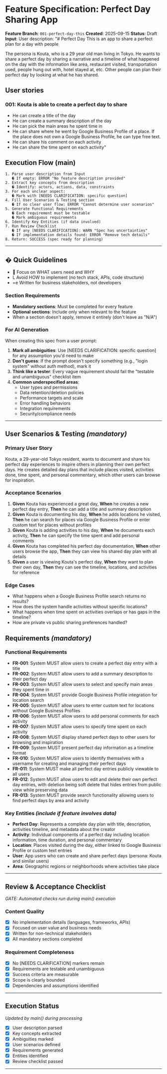 # Feature Specification: Perfect Day Sharing App

**Feature Branch**: `001-perfect-day-this`
**Created**: 2025-09-15
**Status**: Draft
**Input**: User description: "# Perfect Day
This is an app to share a perfect plan for a day with people

The persona is Kouta, who is a 29 year old man living in Tokyo. He wants to share a perfect day by sharing a narrative and a timeline of what happened on the day with the information like area, restaurant visited, transportation used, people hung out with, hotel stayed at, etc. Other people can plan their perfect day by looking at what he has shared.

## User stories

### 001: Kouta is able to create a perfect day to share
- He can create a title of the day
- He can create a summary description of the day
- He can pick the main areas he spent time in
- He can share where he went by Google Business Profile of a place. If the place does not own a Google Business Profile, he can type free text.
- He can share his comment on each activity
- He can share the time spent on each activity"

## Execution Flow (main)
```
1. Parse user description from Input
   � If empty: ERROR "No feature description provided"
2. Extract key concepts from description
   � Identify: actors, actions, data, constraints
3. For each unclear aspect:
   � Mark with [NEEDS CLARIFICATION: specific question]
4. Fill User Scenarios & Testing section
   � If no clear user flow: ERROR "Cannot determine user scenarios"
5. Generate Functional Requirements
   � Each requirement must be testable
   � Mark ambiguous requirements
6. Identify Key Entities (if data involved)
7. Run Review Checklist
   � If any [NEEDS CLARIFICATION]: WARN "Spec has uncertainties"
   � If implementation details found: ERROR "Remove tech details"
8. Return: SUCCESS (spec ready for planning)
```

---

## � Quick Guidelines
-  Focus on WHAT users need and WHY
- L Avoid HOW to implement (no tech stack, APIs, code structure)
- =e Written for business stakeholders, not developers

### Section Requirements
- **Mandatory sections**: Must be completed for every feature
- **Optional sections**: Include only when relevant to the feature
- When a section doesn't apply, remove it entirely (don't leave as "N/A")

### For AI Generation
When creating this spec from a user prompt:
1. **Mark all ambiguities**: Use [NEEDS CLARIFICATION: specific question] for any assumption you'd need to make
2. **Don't guess**: If the prompt doesn't specify something (e.g., "login system" without auth method), mark it
3. **Think like a tester**: Every vague requirement should fail the "testable and unambiguous" checklist item
4. **Common underspecified areas**:
   - User types and permissions
   - Data retention/deletion policies
   - Performance targets and scale
   - Error handling behaviors
   - Integration requirements
   - Security/compliance needs

---

## User Scenarios & Testing *(mandatory)*

### Primary User Story
Kouta, a 29-year-old Tokyo resident, wants to document and share his perfect day experiences to inspire others in planning their own perfect days. He creates detailed day plans that include places visited, activities done, time spent, and personal commentary, which other users can browse for inspiration.

### Acceptance Scenarios
1. **Given** Kouta has experienced a great day, **When** he creates a new perfect day entry, **Then** he can add a title and summary description
2. **Given** Kouta is documenting his day, **When** he adds locations he visited, **Then** he can search for places via Google Business Profile or enter custom text for places without profiles
3. **Given** Kouta is adding activities to his day, **When** he documents each activity, **Then** he can specify the time spent and add personal comments
4. **Given** Kouta has completed his perfect day documentation, **When** other users browse the app, **Then** they can view his shared day plan with all details
5. **Given** a user is viewing Kouta's perfect day, **When** they want to plan their own day, **Then** they can see the timeline, locations, and activities for reference

### Edge Cases
- What happens when a Google Business Profile search returns no results?
- How does the system handle activities without specific locations?
- What happens when time spent on activities overlaps or has gaps in the timeline?
- How are private vs public sharing preferences handled?

## Requirements *(mandatory)*

### Functional Requirements
- **FR-001**: System MUST allow users to create a perfect day entry with a title
- **FR-002**: System MUST allow users to add a summary description to their perfect day
- **FR-003**: System MUST allow users to select and specify main areas they spent time in
- **FR-004**: System MUST provide Google Business Profile integration for location search
- **FR-005**: System MUST allow users to enter custom text for locations without Google Business Profiles
- **FR-006**: System MUST allow users to add personal comments for each activity
- **FR-007**: System MUST allow users to specify time spent on each activity
- **FR-008**: System MUST display shared perfect days to other users for browsing and inspiration
- **FR-009**: System MUST present perfect day information as a timeline format
- **FR-010**: System MUST allow users to identify themselves with a username for creating and managing their perfect days
- **FR-011**: System MUST make all perfect day entries publicly viewable to all users
- **FR-012**: System MUST allow users to edit and delete their own perfect day entries, with deletion being soft delete that hides entries from public view while preserving data
- **FR-013**: System MUST provide search functionality allowing users to find perfect days by area and activity

### Key Entities *(include if feature involves data)*
- **Perfect Day**: Represents a complete day plan with title, description, activities timeline, and metadata about the creator
- **Activity**: Individual components of a perfect day including location information, time duration, and personal commentary
- **Location**: Places visited during the day, either linked to Google Business Profile or custom text entries
- **User**: App users who can create and share perfect days (persona: Kouta and similar users)
- **Area**: Geographic regions or neighborhoods where activities take place

---

## Review & Acceptance Checklist
*GATE: Automated checks run during main() execution*

### Content Quality
- [x] No implementation details (languages, frameworks, APIs)
- [x] Focused on user value and business needs
- [x] Written for non-technical stakeholders
- [x] All mandatory sections completed

### Requirement Completeness
- [x] No [NEEDS CLARIFICATION] markers remain
- [x] Requirements are testable and unambiguous
- [x] Success criteria are measurable
- [x] Scope is clearly bounded
- [x] Dependencies and assumptions identified

---

## Execution Status
*Updated by main() during processing*

- [x] User description parsed
- [x] Key concepts extracted
- [x] Ambiguities marked
- [x] User scenarios defined
- [x] Requirements generated
- [x] Entities identified
- [x] Review checklist passed

---
